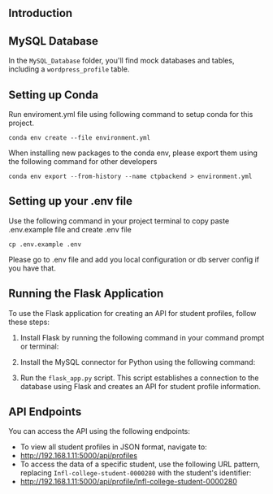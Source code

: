 ## Introduction

## MySQL Database

In the `MySQL_Database` folder, you'll find mock databases and tables, including a `wordpress_profile` table.

## Setting up Conda
Run enviroment.yml file using following command to setup conda for this project.
``` 
conda env create --file environment.yml
```

When installing new packages to the conda env, please export them using the following command for other developers
```
conda env export --from-history --name ctpbackend > environment.yml
```

## Setting up your .env file
Use the following command in your project terminal to copy paste .env.example file and create .env file
```
cp .env.example .env
```

Please go to .env file and add you local configuration or db server config if you have that.

## Running the Flask Application

To use the Flask application for creating an API for student profiles, follow these steps:

1. Install Flask by running the following command in your command prompt or terminal:
  
2. Install the MySQL connector for Python using the following command:

3. Run the `flask_app.py` script. This script establishes a connection to the database using Flask and creates an API for student profile information.

## API Endpoints

You can access the API using the following endpoints:

- To view all student profiles in JSON format, navigate to:
- http://192.168.1.11:5000/api/profiles
- To access the data of a specific student, use the following URL pattern, replacing `Infl-college-student-0000280` with the student's identifier:
- http://192.168.1.11:5000/api/profile/Infl-college-student-0000280
  
